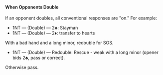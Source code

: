 #### When Opponents Double
If an opponent doubles, all conventional responses are "on." For example:

* 1NT — (Double) — 2♣: Stayman
* 1NT — (Double) — 2♦: transfer to hearts

With a bad hand and a long minor, redouble for SOS.

* 1NT — (Double) — Redouble: Rescue - weak with a long minor (opener bids 2♣, pass or correct).

Otherwise pass.
